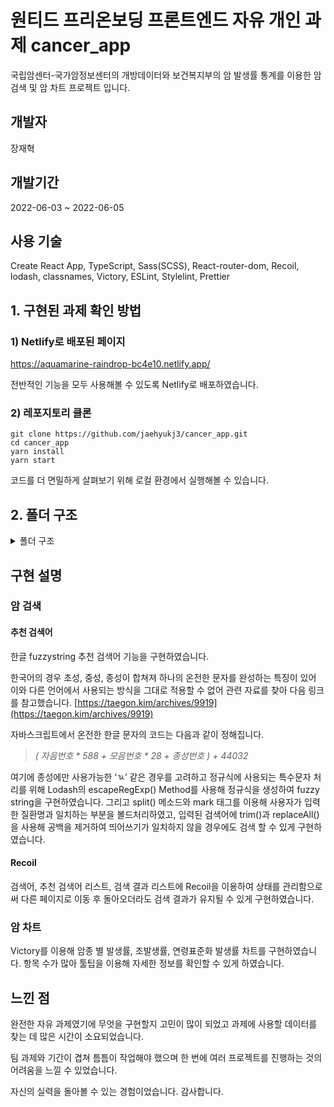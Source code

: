 # 원티드 프리온보딩 프론트엔드 자유 개인 과제 cancer_app

국립암센터-국가암정보센터의 개방데이터와 보건복지부의 암 발생률 통계를 이용한 암 검색 및 암 차트 프로젝트 입니다.

## 개발자

장재혁

## 개발기간

2022-06-03 ~ 2022-06-05

## 사용 기술

Create React App, TypeScript, Sass(SCSS), React-router-dom, Recoil, lodash, classnames, Victory, ESLint, Stylelint, Prettier

## 1. 구현된 과제 확인 방법

### 1) Netlify로 배포된 페이지

https://aquamarine-raindrop-bc4e10.netlify.app/

전반적인 기능을 모두 사용해볼 수 있도록 Netlify로 배포하였습니다.

### 2) 레포지토리 클론

```
git clone https://github.com/jaehyukj3/cancer_app.git
cd cancer_app
yarn install
yarn start
```

코드를 더 면밀하게 살펴보기 위해 로컬 환경에서 실행해볼 수 있습니다.

## 2. 폴더 구조
<details>
<summary>폴더 구조</summary>
<div markdown="1">
    
```
src
│  index.tsx
│  logo.svg
│  react-app-env.d.ts
│  reportWebVitals.ts
│  setupTests.ts
│
├─assets
│  │  index.ts
│  │
│  └─svgs
│          magnifier-icon.svg
│
├─components
│  └─TabBar
│          BottomTab.module.scss
│          index.tsx
│
├─hooks
│  │  index.tsx
│  │  useFuzzyStringMatching.ts
│  │
│  └─state
│          index.ts
│
├─recoil
│      cancer.ts
│      
├─routes
│  │  index.jsx
│  │  Routes.module.scss
│  │
│  ├─Cancer
│  │  │  cancer.module.scss
│  │  │  index.tsx
│  │  │
│  │  ├─ResultList
│  │  │      index.tsx
│  │  │      resultList.module.scss
│  │  │
│  │  ├─SearchInput
│  │  │      index.tsx
│  │  │      searchInput.module.scss
│  │  │
│  │  └─SearchList
│  │          index.tsx
│  │          Match.tsx
│  │          searchList.module.scss
│  │
│  └─CancerChart
│      │  cancerChart.module.scss
│      │  index.tsx
│      │
│      ├─Chart
│      │      index.tsx
│      │
│      └─_utils
│              convertCancerData.ts
│
├─styles
│  │  index.js
│  │  index.scss
│  │
│  ├─base
│  │      _fonts.scss
│  │      _more.scss
│  │      _reset.scss
│  │
│  └─constants
│          _colors.scss
│
├─types
│      cancer.ts
│
└─utils
    │  index.ts
    │
    ├─data
    │      data.js
    │      rateData.js
    │
    └─fuzzystringmatching
            createFuzzyMatcher.ts
```

- 📁assets

  - 이미지나 아이콘과 같은 파일들을 모아둔 폴더입니다.

- 📁components

  - 화면을 구성하는데에 있어 필요한 컴포넌트들을 모아둔 폴더입니다.

- 📁hooks

  - Custom hooks를 모아둔 폴더입니다.

- 📁routes

  - 라우팅 대상을 모아둔 폴더입니다.

- 📁recoil

  - recoil 관련된 파일들을 모아둔 폴더입니다.

- 📁styles

  - 전역 스타일링, 변수, mixins 등 전역에서 사용되는 스타일링 관련 파일들을 모아둔 폴더입니다.

- 📁types

  - 전역적으로 사용되는 타입을 모아둔 폴더입니다.

- 📁utils

  - data, fuzzy string matching 등 다양한 활용 요소들을 모아둔 폴더입니다.
</div>
</details>

## 구현 설명

### 암 검색


#### 추천 검색어

한글 fuzzystring 추천 검색어 기능을 구현하였습니다.

한국어의 경우 초성, 중성, 종성이 합쳐져 하나의 온전한 문자를 완성하는 특징이 있어 이와 다른 언어에서 사용되는 방식을 그대로 적용할 수 없어 관련 자료를 찾아 다음 링크를 참고했습니다.
[https://taegon.kim/archives/9919](https://taegon.kim/archives/9919)

자바스크립트에서 온전한 한글 문자의 코드는 다음과 같이 정해집니다.

> *( 자음번호 * 588 + 모음번호 * 28 + 종성번호 ) + 44032*

여기에 종성에만 사용가능한 ‘ㄳ’ 같은 경우를 고려하고 정규식에 사용되는 특수문자 처리를 위해 Lodash의 escapeRegExp() Method를 사용해 정규식을 생성하여 fuzzy string을 구현하였습니다.
그리고 split() 메소드와 mark 태그를 이용해 사용자가 입력한 질환명과 일치하는 부분을 볼드처리하였고, 입력된 검색어에 trim()과 replaceAll() 을 사용해 공백을 제거하여 띄어쓰기가 일치하지 않을 경우에도 검색 할 수 있게 구현하였습니다.

#### Recoil

검색어, 추천 검색어 리스트, 검색 결과 리스트에 Recoil을 이용하여 상태를 관리함으로써 다른 페이지로 이동 후 돌아오더라도 검색 결과가 유지될 수 있게 구현하였습니다.

### 암 차트


Victory를 이용해 암종 별 발생률, 조발생률, 연령표준화 발생률 차트를 구현하였습니다. 항목 수가 많아 툴팁을 이용해 자세한 정보를 확인할 수 있게 하였습니다.

## 느낀 점

완전한 자유 과제였기에 무엇을 구현할지 고민이 많이 되었고 과제에 사용할 데이터를 찾는 데 많은 시간이 소요되었습니다.

팀 과제와 기간이 겹쳐 틈틈이 작업해야 했으며 한 번에 여러 프로젝트를 진행하는 것의 어려움을 느낄 수 있었습니다.

자신의 실력을 돌아볼 수 있는 경험이었습니다. 감사합니다.
